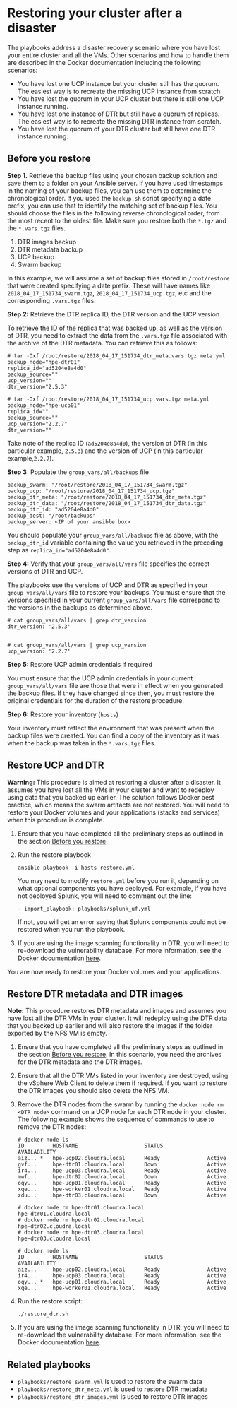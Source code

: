 # Restoring your cluster after a disaster

The playbooks address a disaster recovery scenario where you have lost your entire cluster and all the VMs. Other scenarios and how to handle them are described in the Docker documentation including the following scenarios:

-   You have lost one UCP instance but your cluster still has the quorum. The easiest way is to recreate the missing UCP instance from scratch.
-   You have lost the quorum in your UCP cluster but there is still one UCP instance running.
-   You have lost one instance of DTR but still have a quorum of replicas. The easiest way is to recreate the missing DTR instance from scratch.
-   You have lost the quorum of your DTR cluster but still have one DTR instance running.

## Before you restore

**Step 1.** Retrieve the backup files using your chosen backup solution and save them to a folder on your Ansible server. If you have used timestamps in the naming of your backup files, you can use them to determine the chronological order. If you used the `backup.sh` script specifying a date prefix, you can use that to identify the matching set of backup files. You should choose the files in the following reverse chronological order, from the most recent to the oldest file. Make sure you restore both the `*.tgz` and the `*.vars.tgz` files.

1.  DTR images backup
2.  DTR metadata backup
3.  UCP backup
4.  Swarm backup

In this example, we will assume a set of backup files stored in `/root/restore` that were created specifying a date prefix. These will have names like `2018_04_17_151734_swarm.tgz`, `2018_04_17_151734_ucp.tgz`, etc and the corresponding `.vars.tgz` files.

**Step 2:** Retrieve the DTR replica ID, the DTR version and the UCP version

To retrieve the ID of the replica that was backed up, as well as the version of DTR, you need to extract the data from the `.vars.tgz` file associated with the archive of the DTR metadata. You can retrieve this as follows:

```
# tar -Oxf /root/restore/2018_04_17_151734_dtr_meta.vars.tgz meta.yml
backup_node="hpe-dtr01"
replica_id="ad5204e8a4d0"
backup_source=""
ucp_version=""
dtr_version="2.5.3"

```

```
# tar -Oxf /root/restore/2018_04_17_151734_ucp.vars.tgz meta.yml
backup_node="hpe-ucp01"
replica_id=""
backup_source=""
ucp_version="2.2.7"
dtr_version=""
```

Take note of the replica ID (`ad5204e8a4d0`), the version of DTR (in this particular example, `2.5.3`) and the version of UCP (in this particular example,`2.2.7`).

**Step 3:** Populate the `group_vars/all/backups` file

```
backup_swarm: "/root/restore/2018_04_17_151734_swarm.tgz"
backup_ucp: "/root/restore/2018_04_17_151734_ucp.tgz"
backup_dtr_meta: "/root/restore/2018_04_17_151734_dtr_meta.tgz"
backup_dtr_data: "/root/restore/2018_04_17_151734_dtr_data.tgz"
backup_dtr_id: "ad5204e8a4d0"
backup_dest: "/root/backups"
backup_server: <IP of your ansible box>
```

You should populate your `group_vars/all/backups` file as above, with the `backup_dtr_id` variable containing the value you retrieved in the preceding step as `replica_id="ad5204e8a4d0"`.

**Step 4:** Verify that your `group_vars/all/vars` file specifies the correct versions of DTR and UCP.

The playbooks use the versions of UCP and DTR as specified in your `group_vars/all/vars` file to restore your backups. You must ensure that the versions specified in your current `group_vars/all/vars` file correspond to the versions in the backups as determined above.

```
# cat group_vars/all/vars | grep dtr_version
dtr_version: '2.5.3'
```

```

# cat group_vars/all/vars | grep ucp_version
ucp_version: '2.2.7'
```

**Step 5:** Restore UCP admin credentials if required

You must ensure that the UCP admin credentials in your current `group_vars/all/vars` file are those that were in effect when you generated the backup files. If they have changed since then, you must restore the original credentials for the duration of the restore procedure.

**Step 6:** Restore your inventory (`hosts`)

Your inventory must reflect the environment that was present when the backup files were created. You can find a copy of the inventory as it was when the backup was taken in the `*.vars.tgz` files.

## Restore UCP and DTR

**Warning:** This procedure is aimed at restoring a cluster after a disaster. It assumes you have lost all the VMs in your cluster and want to redeploy using data that you backed up earlier. The solution follows Docker best practice, which means the swarm artifacts are not restored. You will need to restore your Docker volumes and your applications (stacks and services) when this procedure is complete.

1.  Ensure that you have completed all the preliminary steps as outlined in the section [Before you restore](#) 
2.  Run the restore playbook

    ```
    ansible-playbook -i hosts restore.yml
    ```

    You may need to modify `restore.yml` before you run it, depending on what optional components you have deployed. For example, if you have not deployed Splunk, you will need to comment out the line:

    ```
    - import_playbook: playbooks/splunk_uf.yml
    ```

    If not, you will get an error saying that Splunk components could not be restored when you run the playbook.

3.  If you are using the image scanning functionality in DTR, you will need to re-download the vulnerability database. For more information, see the Docker documentation [here](https://docs.docker.com/datacenter/dtr/2.5/guides/admin/configure/set-up-vulnerability-scans/#get-the-security-scanning-license).

You are now ready to restore your Docker volumes and your applications.

## Restore DTR metadata and DTR images

**Note:** This procedure restores DTR metadata and images and assumes you have lost all the DTR VMs in your cluster. It will redeploy using the DTR data that you backed up earlier and will also restore the images if the folder exported by the NFS VM is empty.

1.  Ensure that you have completed all the preliminary steps as outlined in the section [Before you restore](#). In this scenario, you need the archives for the DTR metadata and the DTR images.
2.  Ensure that all the DTR VMs listed in your inventory are destroyed, using the vSphere Web Client to delete them if required. If you want to restore the DTR images you should also delete the NFS VM.
3.  Remove the DTR nodes from the swarm by running the `docker node rm <DTR node>` command on a UCP node for each DTR node in your cluster. The following example shows the sequence of commands to use to remove the DTR nodes:

    ```
    # docker node ls
    ID         HOSTNAME                     STATUS              AVAILABILITY
    aiz... *   hpe-ucp02.cloudra.local      Ready               Active
    gvf...     hpe-dtr01.cloudra.local      Down                Active
    ir4...     hpe-ucp03.cloudra.local      Ready               Active
    mwf...     hpe-dtr02.cloudra.local      Down                Active
    oqy...     hpe-ucp01.cloudra.local      Ready               Active
    xqe...     hpe-worker01.cloudra.local   Ready               Active
    zdu...     hpe-dtr03.cloudra.local      Down                Active
    
    ```

    ```
    # docker node rm hpe-dtr01.cloudra.local
    hpe-dtr01.cloudra.local
    # docker node rm hpe-dtr02.cloudra.local
    hpe-dtr02.cloudra.local
    # docker node rm hpe-dtr03.cloudra.local
    hpe-dtr03.cloudra.local
    
    ```

    ```
    # docker node ls
    ID         HOSTNAME                     STATUS              AVAILABILITY        
    aiz...     hpe-ucp02.cloudra.local      Ready               Active     
    ir4...     hpe-ucp03.cloudra.local      Ready               Active    
    oqy... *   hpe-ucp01.cloudra.local      Ready               Active    
    xqe...     hpe-worker01.cloudra.local   Ready               Active
    ```

4.  Run the restore script:

    ```
    ./restore_dtr.sh
    ```

5.  If you are using the image scanning functionality in DTR, you will need to re-download the vulnerability database. For more information, see the Docker documentation [here](https://docs.docker.com/datacenter/dtr/2.5/guides/admin/configure/set-up-vulnerability-scans/#get-the-security-scanning-license).

## Related playbooks

-   `playbooks/restore_swarm.yml` is used to restore the swarm data
-   `playbooks/restore_dtr_meta.yml` is used to restore DTR metadata
-   `playbooks/restore_dtr_images.yml` is used to restore DTR images